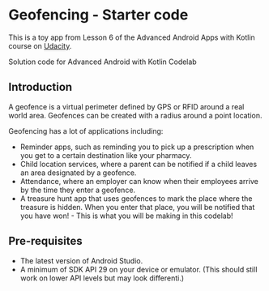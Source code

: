 Geofencing - Starter code
========================

This is a toy app from Lesson 6 of the Advanced Android Apps with Kotlin course on [Udacity](https://www.udacity.com/).

Solution code for Advanced Android with Kotlin Codelab

Introduction
------------
A geofence is a virtual perimeter defined by GPS or RFID around a real world area. 
Geofences can be created with a radius around a point location. 

Geofencing has a lot of applications including:

- Reminder apps, such as reminding you to pick up a prescription when you get to a certain destination like your pharmacy.
- Child location services, where a parent can be notified if a child leaves an area designated by a geofence.
- Attendance, where an employer can know when their employees arrive by the time they enter a geofence.
- A treasure hunt app that uses geofences to mark the place where the treasure is hidden. When you enter that place, you will be notified that you have won! - This is what you will be making in this codelab!


Pre-requisites
--------------
- The latest version of Android Studio.
- A minimum of SDK API 29 on your device or emulator. (This should still work on lower API levels but may look differenti.)

